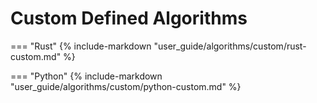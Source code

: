 # Custom Defined Algorithms

=== "Rust"
    {% include-markdown "user_guide/algorithms/custom/rust-custom.md" %}

=== "Python"
    {% include-markdown "user_guide/algorithms/custom/python-custom.md" %}
